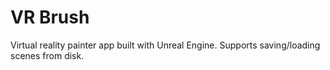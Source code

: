 ﻿# VR Brush

Virtual reality painter app built with Unreal Engine. Supports saving/loading scenes from disk.
